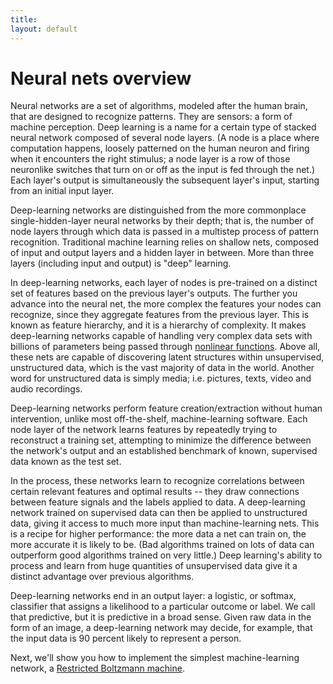 ```yaml
---
title: 
layout: default
---
```


# Neural nets overview

Neural networks are a set of algorithms, modeled after the human brain, that are designed to recognize patterns. They are sensors: a form of machine perception. Deep learning is a name for a certain type of stacked neural network composed of several node layers. (A node is a place where computation happens, loosely patterned on the human neuron and firing when it encounters the right stimulus; a node layer is a row of those neuronlike switches that turn on or off as the input is fed through the net.) Each layer's output is simultaneously the subsequent layer's input, starting from an initial input layer.  

Deep-learning networks are distinguished from the more commonplace single-hidden-layer neural networks by their depth; that is, the number of node layers through which data is passed in a multistep process of pattern recognition. Traditional machine learning relies on shallow nets, composed of input and output layers and a hidden layer in between. More than three layers (including input and output) is "deep" learning. 

In deep-learning networks, each layer of nodes is pre-trained on a distinct set of features based on the previous layer's outputs. The further you advance into the neural net, the more complex the features your nodes can recognize, since they aggregate features from the previous layer. This is known as feature hierarchy, and it is a hierarchy of complexity. It makes deep-learning networks capable of handling very complex data sets with billions of parameters being passed through [nonlinear functions](../glossary.html#nonlineartransformfunction). Above all, these nets are capable of discovering latent structures within unsupervised, unstructured data, which is the vast majority of data in the world. Another word for unstructured data is simply media; i.e. pictures, texts, video and audio recordings. 

Deep-learning networks perform feature creation/extraction without human intervention, unlike most off-the-shelf, machine-learning software. Each node layer of the network learns features by repeatedly trying to reconstruct a training set, attempting to minimize the difference between the network's output and an established benchmark of known, supervised data known as the test set. 

In the process, these networks learn to recognize correlations between certain relevant features and optimal results -- they draw connections between feature signals and the labels applied to data. A deep-learning network trained on supervised data can then be applied to unstructured data, giving it access to much more input than machine-learning nets. This is a recipe for higher performance: the more data a net can train on, the more accurate it is likely to be. (Bad algorithms trained on lots of data can outperform good algorithms trained on very little.) Deep learning's ability to process and learn from huge quantities of unsupervised data give it a distinct advantage over previous algorithms. 

Deep-learning networks end in an output layer: a logistic, or softmax, classifier that assigns a likelihood to a particular outcome or label. We call that predictive, but it is predictive in a broad sense. Given raw data in the form of an image, a deep-learning network may decide, for example, that the input data is 90 percent likely to represent a person. 

Next, we'll show you how to implement the simplest machine-learning network, a [Restricted Boltzmann machine](../restrictedboltzmannmachine.html). 
